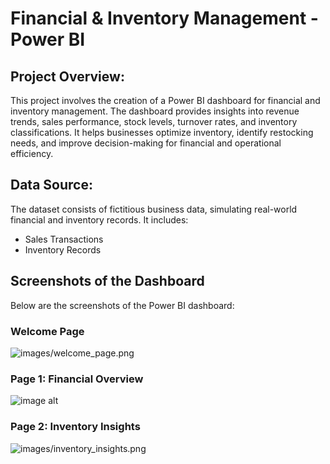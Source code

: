 # Financial & Inventory Management - Power BI  

## Project Overview:  
This project involves the creation of a Power BI dashboard for financial and inventory management. The dashboard provides insights into revenue trends, sales performance, stock levels, turnover rates, and inventory classifications. It helps businesses optimize inventory, identify restocking needs, and improve decision-making for financial and operational efficiency.  

## Data Source:  
The dataset consists of fictitious business data, simulating real-world financial and inventory records. It includes:  
- Sales Transactions  
- Inventory Records  

## Screenshots of the Dashboard  
Below are the screenshots of the Power BI dashboard:  

### **Welcome Page**  
![images/welcome_page.png](https://github.com/ZaynebMegdich1/Financial-Inventory-Management_Dashboard/blob/main/wlc%20page.JPG?raw=true)

### **Page 1: Financial Overview**  
![image alt](https://github.com/ZaynebMegdich1/Financial-Inventory-Management_Dashboard/blob/637969bd6b90ae1d5eb40bcdb312957ab22a2afc/page1.JPG)

### **Page 2: Inventory Insights**  
![images/inventory_insights.png](https://github.com/ZaynebMegdich1/Financial-Inventory-Management_Dashboard/blob/d7824af4c78f9bb80c2b346ea549349cfce3acfa/page2.JPG)  

